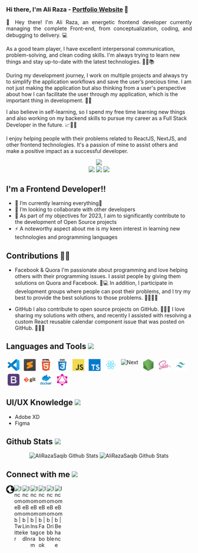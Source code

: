 <!-- @format -->

### Hi there, I'm Ali Raza - [Portfolio Website][website] 👋

<p align="justify">
👋 Hey there! I'm Ali Raza, an energetic frontend developer currently managing the complete Front-end, from conceptualization, coding, and debugging to delivery. 💻

As a good team player, I have excellent interpersonal communication, problem-solving, and clean coding skills. I'm always trying to learn new things and stay up-to-date with the latest technologies. 🤝🧠📚

During my development journey, I work on multiple projects and always try to simplify the application workflows and save the user’s precious time. I am not just making the application but also thinking from a user's perspective about how I can facilitate the user through my application, which is the important thing in development. 🤔🚀

I also believe in self-learning, so I spend my free time learning new things and also working on my backend skills to pursue my career as a Full Stack Developer in the future. 📈👨‍💻 
  
I enjoy helping people with their problems related to ReactJS, NextJS, and other frontend technologies. It's a passion of mine to assist others and make a positive impact as a successful developer.
</p>

<div id="header" align="center">
  <img src="https://media.giphy.com/media/M9gbBd9nbDrOTu1Mqx/giphy.gif" width="100"/>
</div>

<div id="badges" align="center">
  <a href="https://twitter.com/AliRaza55795782"><img src="https://img.shields.io/badge/twitter-blue?style=flat&logo=twitter&labelColor=black"/></a>
  <a href="https://www.linkedin.com/in/ali-raza-7689901a7/"><img src="https://img.shields.io/badge/LinkedIn-blue?style=flat&logo=linkedin&labelColor=black"/></a>
   <a href="https://www.facebook.com/profile.php?id=100006145513818"><img src="https://img.shields.io/badge/Facebook-blue?style=flat&logo=facebook&labelColor=black"/></a>
  </div>


## I'm a Frontend Developer!!

- 🌱 I’m currently learning everything🤣
- 👯 I’m looking to collaborate with other developers
- 🥅 As part of my objectives for 2023, I aim to significantly contribute to the development of Open Source projects
- ⚡ A noteworthy aspect about me is my keen interest in learning new technologies and programming languages


## Contributions 👩‍💻
 - Facebook & Quora
 I'm passionate about programming and love helping others with their programming 
 issues. I assist people by giving them solutions on Quora and Facebook. 🤝💻 In 
 addition, I participate in development groups where people can post their problems, 
 and I try my best to provide the best solutions to those problems. 🤔💡👨‍💻
 
 - GitHub
 I also contribute to open source projects on GitHub. 🤝👨‍💻 I love sharing my 
 solutions with others, and recently I assisted with resolving a custom React reusable 
 calendar component issue that was posted on GitHub. 🤔💡📅


## Languages and Tools <img src="https://media.giphy.com/media/iY8CRBdQXODJSCERIr/giphy.gif" width="30px"/>
<p>
<img src="https://raw.githubusercontent.com/github/explore/80688e429a7d4ef2fca1e82350fe8e3517d3494d/topics/visual-studio-code/visual-studio-code.png" alt="Vs Code"  width="32px" style="vertical-align:top; margin:4px">
<img src="https://raw.githubusercontent.com/github/explore/80688e429a7d4ef2fca1e82350fe8e3517d3494d/topics/sublime-text/sublime-text.png" alt="Sublime Text"  width="32px" style="vertical-align:top; margin:4px">
<img src="https://raw.githubusercontent.com/github/explore/80688e429a7d4ef2fca1e82350fe8e3517d3494d/topics/html/html.png" alt="Html"  width="32px" style="vertical-align:top; margin:4px">
<img src="https://raw.githubusercontent.com/github/explore/80688e429a7d4ef2fca1e82350fe8e3517d3494d/topics/css/css.png" alt="CSS"  width="32px" style="vertical-align:top; margin:4px">
<img src="https://raw.githubusercontent.com/github/explore/80688e429a7d4ef2fca1e82350fe8e3517d3494d/topics/javascript/javascript.png" alt="JavaScript"  width="32px"style="vertical-align:top; margin:4px">
  <img src="https://raw.githubusercontent.com/github/explore/80688e429a7d4ef2fca1e82350fe8e3517d3494d/topics/typescript/typescript.png" alt="Docker"  width="32px" style="vertical-align:top; margin:4px">
<img src="https://raw.githubusercontent.com/github/explore/80688e429a7d4ef2fca1e82350fe8e3517d3494d/topics/react/react.png" alt="React"  width="32px" style="vertical-align:top; margin:4px">
<img src="https://user-images.githubusercontent.com/23236306/177114753-58c2d9d5-11a5-446b-851a-4d72fcd4ae55.png" alt="Next"  width="32px" style="vertical-align:top; margin:4px">
<img src="https://raw.githubusercontent.com/github/explore/80688e429a7d4ef2fca1e82350fe8e3517d3494d/topics/nodejs/nodejs.png" alt="Nodejs"  width="32px" style="vertical-align:top; margin:4px">
<img src="https://raw.githubusercontent.com/github/explore/80688e429a7d4ef2fca1e82350fe8e3517d3494d/topics/sass/sass.png" alt="sql"  width="32px" style="vertical-align:top; margin:4px">
<img src="https://raw.githubusercontent.com/github/explore/80688e429a7d4ef2fca1e82350fe8e3517d3494d/topics/tailwind/tailwind.png" alt="TailwindCSS"  width="32px" style="vertical-align:top; margin:4px">
  <img src="https://raw.githubusercontent.com/github/explore/80688e429a7d4ef2fca1e82350fe8e3517d3494d/topics/bootstrap/bootstrap.png" alt="TailwindCSS"  width="32px" style="vertical-align:top; margin:4px">
<img src="https://raw.githubusercontent.com/github/explore/80688e429a7d4ef2fca1e82350fe8e3517d3494d/topics/git/git.png" alt="Git"  width="32px" style="vertical-align:top; margin:4px">
<img src="https://raw.githubusercontent.com/github/explore/80688e429a7d4ef2fca1e82350fe8e3517d3494d/topics/docker/docker.png" alt="Docker"  width="32px" style="vertical-align:top; margin:4px">
  <img src="https://raw.githubusercontent.com/github/explore/5c058a388828bb5fde0bcafd4bc867b5bb3f26f3/topics/graphql/graphql.png" alt="graphql"  width="32px" style="vertical-align:top; margin:4px">
</p>


## UI/UX Knowledge <img src="https://media.giphy.com/media/iY8CRBdQXODJSCERIr/giphy.gif" width="30px"/> 

- Adobe XD
- Figma 

## Github Stats <img src="https://media.giphy.com/media/iY8CRBdQXODJSCERIr/giphy.gif" width="30px"/>

  <p align="center">
    <img height="150px" width="60%" alt="AliRazaSaqib Github Stats" src="https://github-readme-stats.vercel.app/api?username=AliRazaSaqib&show_icons=true&theme=radical&title_color=1da1f2&text_color=ffff&hide=prs,stars"/>
     <img height="150px" width="50%" src="https://github-readme-streak-stats.herokuapp.com/?user=AliRazaSaqib&theme=tokyonight" alt="AliRazaSaqib Github Stats" />
    <p/>

## Connect with me <img src="https://media.giphy.com/media/iY8CRBdQXODJSCERIr/giphy.gif" width="30px"/>

[<img align="left" alt="incomebomb.com" width="22px" src="https://raw.githubusercontent.com/iconic/open-iconic/master/svg/globe.svg" />][website]
[<img align="left" alt="IncomeBomb | Twitter" width="22px" src="https://cdn.jsdelivr.net/npm/simple-icons@v3/icons/twitter.svg" />][twitter]
[<img align="left" alt="IncomeBomb | LinkedIn" width="22px" src="https://cdn.jsdelivr.net/npm/simple-icons@v3/icons/linkedin.svg" />][linkedin]
[<img align="left" alt="IncomeBomb | Instagram" width="22px" src="https://cdn.jsdelivr.net/npm/simple-icons@v3/icons/instagram.svg" />][instagram]
[<img align="left" alt="IncomeBomb | Facebook" width="22px" src="https://cdn.jsdelivr.net/npm/simple-icons@v3/icons/facebook.svg" />][facebook]
[<img align="left" alt="IncomeBomb | Dribbble" width="22px" src="https://cdn.jsdelivr.net/npm/simple-icons@v3/icons/dribbble.svg" />][dribbble]
[<img align="left" alt="IncomeBomb | Behance" width="22px" src="https://cdn.jsdelivr.net/npm/simple-icons@v3/icons/behance.svg" />][behance]

<br /><br/>
    
[website]: https://alirazadev-f795a.web.app/
[twitter]: https://twitter.com/AliRaza55795782
[instagram]: https://www.instagram.com/alirazasaqib786/
[linkedin]: https://www.linkedin.com/in/ali-raza-saqib/
[dribbble]: https://dribbble.com/Alirazasaqib
[behance]: https://www.behance.net/AliRazaSaqib
[facebook]: https://web.facebook.com/profile.php?id=100006145513818
[quora]: https://www.quora.com/profile/Muhammad-Ali-Raza-34



